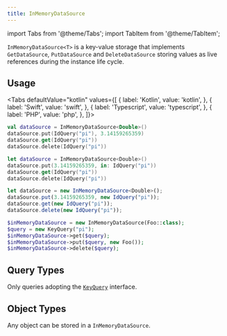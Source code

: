 ```yaml
---
title: InMemoryDataSource
---
```


import Tabs from '@theme/Tabs';
import TabItem from '@theme/TabItem';

`InMemoryDataSource<T>` is a key-value storage that implements `GetDataSource`, `PutDataSource` and `DeleteDataSource` storing values as live references during the instance life cycle.



## Usage

<Tabs defaultValue="kotlin" values={[
    { label: 'Kotlin', value: 'kotlin', },
    { label: 'Swift', value: 'swift', },
    { label: 'Typescript', value: 'typescript', },
    { label: 'PHP', value: 'php', },
]}>
<TabItem value="kotlin">

```kotlin
val dataSource = InMemoryDataSource<Double>()
dataSource.put(IdQuery("pi"), 3.14159265359)
dataSource.get(IdQuery("pi"))
dataSource.delete(IdQuery("pi"))
```

</TabItem>
<TabItem value="swift">

```swift
let dataSource = InMemoryDataSource<Double>()
dataSource.put(3.14159265359, in: IdQuery("pi"))
dataSource.get(IdQuery("pi"))
dataSource.delete(IdQuery("pi"))
```

</TabItem>
<TabItem value="typescript">

```typescript
let dataSource = new InMemoryDataSource<Double>();
dataSource.put(3.14159265359, new IdQuery("pi"));
dataSource.get(new IdQuery("pi"));
dataSource.delete(new IdQuery("pi"));
```

</TabItem>
<TabItem value="php">

```php
$inMemoryDataSource = new InMemoryDataSource(Foo::class);
$query = new KeyQuery("pi");
$inMemoryDataSource->get($query);
$inMemoryDataSource->put($query, new Foo());
$inMemoryDataSource->delete($query);
```

</TabItem>
</Tabs>

## Query Types

Only queries adopting the [`KeyQuery`](query) interface.

## Object Types

Any object can be stored in a `InMemoryDataSource`.
